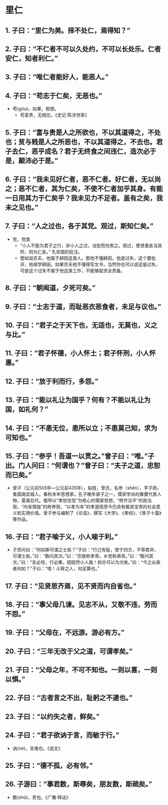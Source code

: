 # 里仁

## 1. 子曰：“里仁为美。择不处仁，焉得知？”

## 2. 子曰：“不仁者不可以久处约，不可以长处乐。仁者安仁，知者利仁。”

## 3. 子曰：“唯仁者能好人，能恶人。”

## 4. 子曰：“苟志于仁矣，无恶也。”

- 苟(gǒu)，如果，假使。
  - 苟富贵，无相忘。《史记·陈涉世家》

## 5. 子曰：“富与贵是人之所欲也，不以其道得之，不处也；贫与贱是人之所恶也，不以其道得之，不去也。君子去仁，恶乎成名？君子无终食之间违仁，造次必于是，颠沛必于是。”

## 6. 子曰：“我未见好仁者，恶不仁者。好仁者，无以尚之；恶不仁者，其为仁矣，不使不仁者加乎其身。有能一日用其力于仁矣乎？我未见力不足者。盖有之矣，我未之见也。”

## 7. 子曰：“人之过也，各于其党。观过，斯知仁矣。”

- 党，党类
  - “小人不能为君子之行，非小人之过，当恕而勿责之。观过，使贤愚各当其所，则为仁矣。” 孔安国的批注。
  - 譬如说农夫，他属于耕田这类人。那他不懂耕田，他是过失，这个要批评，他得学耕田。如果农夫他不懂得写文书，当然你也可以说这是过失，可是这个过失不属于他这类工作，不能够就求全责备。

## 8. 子曰：“朝闻道，夕死可矣。”

## 9. 子曰：“士志于道，而耻恶衣恶食者，未足与议也。”

## 10. 子曰：“君子之于天下也，无适也，无莫也，义之与比。”

## 11. 子曰：“君子怀德，小人怀土；君子怀刑，小人怀惠。”

## 12. 子曰：“放于利而行，多怨。”

## 13. 子曰：“能以礼让为国乎？何有？不能以礼让为国，如礼何？”

## 14. 子曰：“不患无位，患所以立；不患莫己知，求为可知也。”

## 15. 子曰：“参乎！吾道一以贯之。”曾子曰：“唯。”子出。门人问曰：“何谓也？”曾子曰：“夫子之道，忠恕而已矣。”

- 曾子（公元前505年—公元前435年），姒姓，曾氏，名参（shēn），字子舆，鲁国南武城人。春秋末年思想家，孔子晚年弟子之一，儒家学派的重要代表人物，夏禹后代。倡导以“孝恕忠信”为核心的儒家思想，“修齐治平”的政治观，“内省慎独”的修养观，“以孝为本”的孝道观至今仍具有极其宝贵的社会意义和实用价值。曾子参与编制了《论语》、撰写《大学》、《孝经》、《曾子十篇》等作品。

## 16. 子曰：“君子喻于义，小人喻于利。”

- 子贡问曰：“何如斯可谓之士矣？”子曰：“行己有耻，使于四方，不辱君命，可谓士矣。”曰：“敢问其次。”曰：“宗族称孝焉，乡党称弟焉。”曰：“敢问其次。”曰：“言必信，行必果，硜硜然小人哉！抑亦可以为次矣。”曰：“今之从政者何如？”子曰：“噫！斗筲之人，何足算也。”

## 17. 子曰：“见贤思齐焉，见不贤而内自省也。”

## 18. 子曰：“事父母几谏。见志不从，又敬不违，劳而不怨。”

## 19. 子曰：“父母在，不远游。游必有方。”

## 20. 子曰：“三年无改于父之道，可谓孝矣。”

## 21. 子曰：“父母之年，不可不知也。一则以喜，一则以惧。”

## 22. 子曰：“古者言之不出，耻躬之不逮也。”

## 23. 子曰：“以约失之者，鲜矣。”

## 24. 子曰：“君子欲讷于言，而敏于行。”

- 讷(nè)，言难也。《说文》

## 25. 子曰：“德不孤，必有邻。”

## 26. 子游曰：“事君数，斯辱矣，朋友数，斯疏矣。”

- 数(shǔ)，责也。《广雅·释诂》
